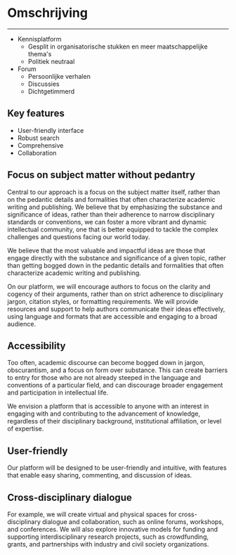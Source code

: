 # Omschrijving

---

- Kennisplatform
  - Gesplit in organisatorische stukken en meer maatschappelijke thema's
  - Politiek neutraal
- Forum
  - Persoonlijke verhalen
  - Discussies
  - Dichtgetimmerd

## Key features

- User-friendly interface
- Robust search
- Comprehensive
- Collaboration

## Focus on subject matter without pedantry

Central to our approach is a focus on the subject matter itself, rather than on the pedantic details and formalities that often characterize academic writing and publishing. We believe that by emphasizing the substance and significance of ideas, rather than their adherence to narrow disciplinary standards or conventions, we can foster a more vibrant and dynamic intellectual community, one that is better equipped to tackle the complex challenges and questions facing our world today.

We believe that the most valuable and impactful ideas are those that engage directly with the substance and significance of a given topic, rather than getting bogged down in the pedantic details and formalities that often characterize academic writing and publishing.

On our platform, we will encourage authors to focus on the clarity and cogency of their arguments, rather than on strict adherence to disciplinary jargon, citation styles, or formatting requirements. We will provide resources and support to help authors communicate their ideas effectively, using language and formats that are accessible and engaging to a broad audience.

## Accessibility

Too often, academic discourse can become bogged down in jargon, obscurantism, and a focus on form over substance. This can create barriers to entry for those who are not already steeped in the language and conventions of a particular field, and can discourage broader engagement and participation in intellectual life.

We envision a platform that is accessible to anyone with an interest in engaging with and contributing to the advancement of knowledge, regardless of their disciplinary background, institutional affiliation, or level of expertise.

## User-friendly

Our platform will be designed to be user-friendly and intuitive, with features that enable easy sharing, commenting, and discussion of ideas.

## Cross-disciplinary dialogue

For example, we will create virtual and physical spaces for cross-disciplinary dialogue and collaboration, such as online forums, workshops, and conferences. We will also explore innovative models for funding and supporting interdisciplinary research projects, such as crowdfunding, grants, and partnerships with industry and civil society organizations.
